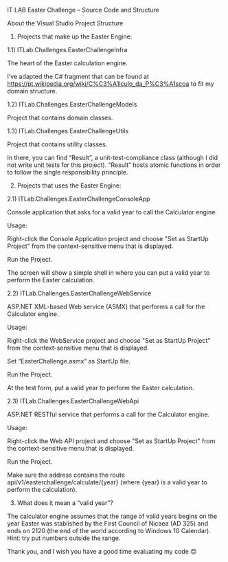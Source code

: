IT LAB Easter Challenge – Source Code and Structure

About the Visual Studio Project Structure

1) Projects that make up the Easter Engine:

1.1) ITLab.Challenges.EasterChallengeInfra

The heart of the Easter calculation engine. 

I’ve adapted the C# fragment that can be found at https://pt.wikipedia.org/wiki/C%C3%A1lculo_da_P%C3%A1scoa to fit my domain structure.

1.2) ITLab.Challenges.EasterChallengeModels

Project that contains domain classes.

1.3) ITLab.Challenges.EasterChallengeUtils

Project that contains utility classes.

In there, you can find “Result”, a unit-test-compliance class (although I did not write unit tests for this project). “Result” hosts atomic functions in order to follow the single responsibility principle.

2) Projects that uses the Easter Engine:

2.1) ITLab.Challenges.EasterChallengeConsoleApp

Console application that asks for a valid year to call the Calculator engine. 

Usage:

Right-click the Console Application project and choose "Set as StartUp Project" from the context-sensitive menu that is displayed. 

Run the Project.

The screen will show a simple shell in where you can put a valid year to perform the Easter calculation.


2.2) ITLab.Challenges.EasterChallengeWebService

ASP.NET XML-based Web service (ASMX) that performs a call for the Calculator engine.

Usage:

Right-click the WebService project and choose "Set as StartUp Project" from the context-sensitive menu that is displayed. 

Set “EasterChallenge.asmx” as StartUp file. 

Run the Project.

At the test form, put a valid year to perform the Easter calculation.

2.3) ITLab.Challenges.EasterChallengeWebApi

ASP.NET RESTful service that performs a call for the Calculator engine.

Usage:

Right-click the Web API project and choose "Set as StartUp Project" from the context-sensitive menu that is displayed. 

Run the Project.

Make sure the address contains the route api/v1/easterchallenge/calculate/{year} (where {year} is a valid year to perform the calculation).

3) What does it mean a “valid year”?

The calculator engine assumes that the range of valid years begins on the year Easter was stablished by the First Council of Nicaea (AD 325) and ends on 2120 (the end of the world according to Windows 10 Calendar). Hint: try put numbers outside the range.

Thank you, and I wish you have a good time evaluating my code 😊

